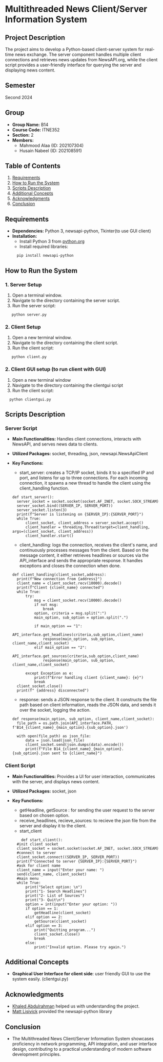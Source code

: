 # Multithreaded News Client/Server Information System

## Project Description
The project aims to develop a Python-based client-server system for real-time news exchange. The server component handles multiple client connections and retrieves news updates from NewsAPI.org, while the client script provides a user-friendly interface for querying the server and displaying news content.

## Semester
Second 2024

## Group
- **Group Name:** B14
- **Course Code:** ITNE352
- **Section:** 2
- **Members:**
  - Mahmood Alaa (ID: 202107304)
  - Husain Nabeel (ID: 202108591)

## Table of Contents
1. [Requirements](#requirements)
2. [How to Run the System](#how-to-run-the-system)
3. [Scripts Description](#scripts-description)
4. [Additional Concepts](#additional-concepts)
5. [Acknowledgments](#acknowledgments)
6. [Conclusion](#conclusion)

## Requirements
- **Dependencies:** Python 3, newsapi-python, Tkinter(to use GUI client)
- **Installation:**
  - Install Python 3 from [python.org](https://www.python.org/)
  - Install required libraries:
  ```
    pip install newsapi-python
  ```
## How to Run the System
### 1. Server Setup
1. Open a terminal window.
2. Navigate to the directory containing the server script.
3. Run the server script:
```
   python server.py
```
### 2. Client Setup
1. Open a new terminal window.
2. Navigate to the directory containing the client script.
3. Run the client script:
```
   python client.py
```
### 2. Client GUI setup (to run client with GUI)
1. Open a new terminal window
2. Navigate to the directory containing the clientgui script
3. Run the client script:
```
  python clientgui.py
```

## Scripts Description
### Server Script
- **Main Functionalities:** Handles client connections, interacts with NewsAPI, and serves news data to clients.
- **Utilized Packages:** socket, threading, json, newsapi.NewsApiClient
- **Key Functions:**
  
  - start_server: creates a TCP/IP socket, binds it to a specified IP and port, and listens for up to three connections. For each incoming connection, it spawns a new thread to handle the client using the client_handling function.
  ```
  def start_server():
    server_socket = socket.socket(socket.AF_INET, socket.SOCK_STREAM)
    server_socket.bind((SERVER_IP, SERVER_PORT))
    server_socket.listen(3)
    print(f"Server is listening on {SERVER_IP}:{SERVER_PORT}")
    while True:
        client_socket, client_address = server_socket.accept()
        client_handler = threading.Thread(target=client_handling, args=(client_socket, client_address))
        client_handler.start()
  ```
  
  - client_handling: logs the connection, receives the client's name, and continuously processes messages from the client. Based on the message content, it either retrieves headlines or sources via the API_interface and sends the appropriate response. It handles exceptions and closes the connection when done.
  ```
  def client_handling(client_socket,address):
    print(f"New connection from {address}")
    client_name = client_socket.recv(10000).decode()
    print(f"Client {client_name} connected")
    while True:
        try:
            msg = client_socket.recv(10000).decode()
            if not msg:
                break
            option, criteria = msg.split(":")
            main_option, sub_option = option.split(".")

            if main_option == "1":
                API_interface.get_headlines(criteria,sub_option,client_name)
                response(main_option, sub_option, client_name,client_socket)
            elif main_option == "2":
                API_interface.get_sources(criteria,sub_option,client_name)
                response(main_option, sub_option, client_name,client_socket)
                
        except Exception as e:
            print(f"Error handling client {client_name}: {e}")
            break
    client_socket.close()
    print(f" {address} disconnected")
  ```
  
  - response: sends a JSON response to the client. It constructs the file path based on client information, reads the JSON data, and sends it over the socket, logging the action.
  ```
  def response(main_option, sub_option, client_name,client_socket):
    file_path = os.path.join(API_interface.PATH, f'B14_{client_name}_{main_option}.{sub_option}.json')

    with open(file_path) as json_file:
        data = json.load(json_file)
        client_socket.send(json.dumps(data).encode())
        print(f"File B14_{client_name}_{main_option}.{sub_option}.json sent to {client_name}")
  ```
  

### Client Script
- **Main Functionalities:** Provides a UI for user interaction, communicates with the server, and displays news content.
- **Utilized Packages:** socket, json
- **Key Functions:**
  
    - getHeadline, getSource : for sending the user request to the server based on chosen option.
    - receive_headlines, recieve_sources: to recieve the json file from the server and display it to the client.
    - start_client
  ```
      def start_client():
    #init client socket
    client_socket = socket.socket(socket.AF_INET, socket.SOCK_STREAM)
    #connect to server
    client_socket.connect((SERVER_IP, SERVER_PORT))
    print(f"Connected to server {SERVER_IP}:{SERVER_PORT}")
    #ask for client name
    client_name = input("Enter your name: ")
    send(client_name, client_socket)
    #main menu
    while True:
        print("Select option: \n")
        print("1- Search Headlines")
        print("2- List of Sources")
        print("3- Quit\n")
        option = int(input("Enter your option: "))
        if option == 1:
            getHeadline(client_socket)
        elif option == 2:
            getSource(client_socket)
        elif option == 3:
            print("Quitting program...")
            client_socket.close()
            break
        else:
            print("Invalid option. Please try again.")
  ```
  

## Additional Concepts
- **Graphical User Interface for client side**: user friendly GUI to use the system easily. (clientgui.py)

## Acknowledgments
- [Khaled Abdulrahman](https://github.com/akhaled01) helped us with understanding the project.
- [Matt Lisivick](https://github.com/mattlisiv)  provided the newsapi-python library

## Conclusion
- The Multithreaded News Client/Server Information System showcases proficiency in network programming, API integration, and user interface design, contributing to a practical understanding of modern software development principles.
